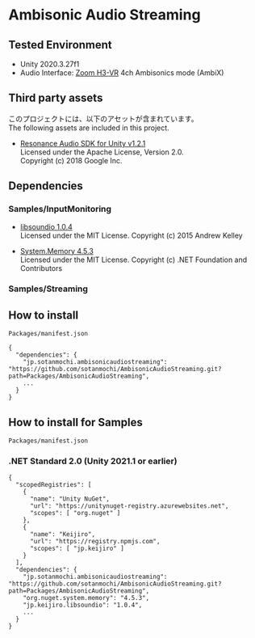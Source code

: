 # Ambisonic Audio Streaming

## Tested Environment
- Unity 2020.3.27f1
- Audio Interface: [Zoom H3-VR](https://zoomcorp.com/ja/jp/handheld-recorders/handheld-recorders/h3-vr-360-audio-recorder/) 4ch Ambisonics mode (AmbiX)

## Third party assets
このプロジェクトには、以下のアセットが含まれています。  
The following assets are included in this project.

- [Resonance Audio SDK for Unity v1.2.1](https://github.com/resonance-audio/resonance-audio-unity-sdk/releases/tag/v1.2.1)  
  Licensed under the Apache License, Version 2.0.  
  Copyright (c) 2018 Google Inc.

## Dependencies
### Samples/InputMonitoring
- [libsoundio 1.0.4](https://github.com/keijiro/jp.keijiro.libsoundio/tree/1.0.4)  
  Licensed under the MIT License. Copyright (c) 2015 Andrew Kelley

- [System.Memory 4.5.3](https://www.nuget.org/packages/System.Memory/4.5.3)  
  Licensed under the MIT License. Copyright (c) .NET Foundation and Contributors

### Samples/Streaming


## How to install
`Packages/manifest.json`

```
{
  "dependencies": {
    "jp.sotanmochi.ambisonicaudiostreaming": "https://github.com/sotanmochi/AmbisonicAudioStreaming.git?path=Packages/AmbisonicAudioStreaming",
    ...
  }
}
```

## How to install for Samples
`Packages/manifest.json`

### .NET Standard 2.0 (Unity 2021.1 or earlier)
```
{
  "scopedRegistries": [
    {
      "name": "Unity NuGet",
      "url": "https://unitynuget-registry.azurewebsites.net",
      "scopes": [ "org.nuget" ]
    },
    {
      "name": "Keijiro",
      "url": "https://registry.npmjs.com",
      "scopes": [ "jp.keijiro" ]
    }
  ],
  "dependencies": {
    "jp.sotanmochi.ambisonicaudiostreaming": "https://github.com/sotanmochi/AmbisonicAudioStreaming.git?path=Packages/AmbisonicAudioStreaming",
    "org.nuget.system.memory": "4.5.3",
    "jp.keijiro.libsoundio": "1.0.4",
    ...
  }
}
```
